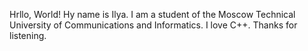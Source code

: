 Hrllo, World!
Hy name is Ilya. I am a student of the Moscow Technical University of Communications and Informatics.
I love C++.
Thanks for listening.
